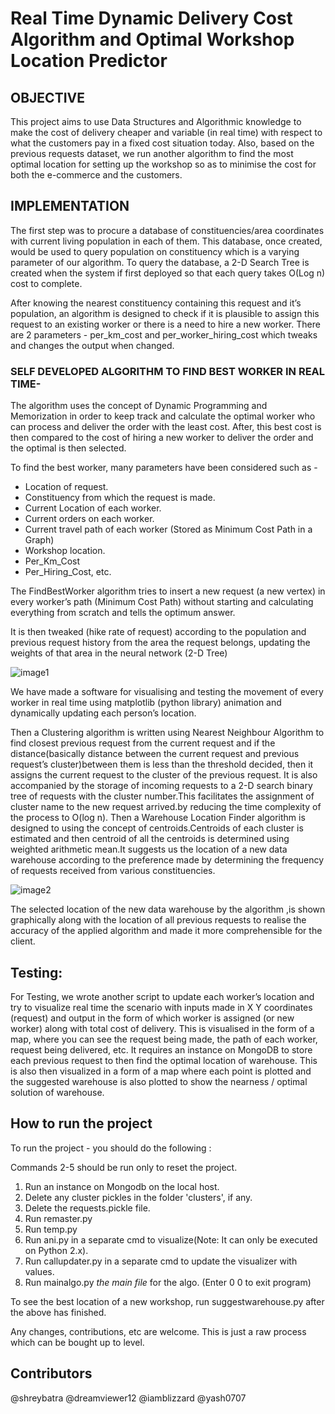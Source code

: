 # Real Time Dynamic Delivery Cost Algorithm and Optimal Workshop Location Predictor



## OBJECTIVE

This project aims to use Data Structures and Algorithmic knowledge to make the cost of delivery cheaper and variable (in real time) with respect to what the customers pay in a fixed cost situation today. Also, based on the previous requests dataset, we run another algorithm to find the most optimal location for setting up the workshop so as to minimise the cost for both the e-commerce and the customers.

## IMPLEMENTATION

The first step was to procure a database of constituencies/area coordinates with current living population in each of them. This database, once created, would be used to query population on constituency which is a varying parameter of our algorithm. To query the database, a 2-D Search Tree is created when the system if first deployed so that each query takes O(Log n) cost to complete.

After knowing the nearest constituency containing this request and it’s population, an algorithm is designed to check if it is plausible to assign this request to an existing worker or there is a need to hire a new worker. There are 2 parameters - per_km_cost and per_worker_hiring_cost which tweaks and changes the output when changed. 

### SELF DEVELOPED ALGORITHM TO FIND BEST WORKER IN REAL TIME- 

The algorithm uses the concept of Dynamic Programming and Memorization in order to keep track and calculate the optimal worker who can process and deliver the order with the least cost. After, this best cost is then compared to the cost of hiring a new worker to deliver the order and the optimal is then selected.

To find the best worker, many parameters have been considered such as - 
* Location of request.
* Constituency from which the request is made.
* Current Location of each worker.
* Current orders on each worker.
* Current travel path of each worker (Stored as Minimum Cost Path in a Graph)
* Workshop location.
* Per_Km_Cost
* Per_Hiring_Cost, etc.

The FindBestWorker algorithm tries to insert a new request (a new vertex) in every worker’s path (Minimum Cost Path) without starting and calculating everything from scratch and tells the optimum answer.

It is then tweaked (hike rate of request) according to the population and previous request history from the area the request belongs, updating the weights of that area in the neural network (2-D Tree)

![image1](image1.png)


We have made a software for visualising and testing the movement of every worker in real time using matplotlib (python library) animation and dynamically updating each person’s location.

Then a Clustering algorithm  is written using Nearest Neighbour Algorithm to find closest previous request from the current request and if the distance(basically distance between the current request and previous request’s cluster)between them is less than the threshold decided, then it assigns the current request to the cluster of the previous request.
It is also accompanied by the storage of incoming requests to a 2-D search binary tree of requests with the cluster number.This facilitates the assignment of cluster name to the new request arrived.by reducing the time complexity of the process to O(log n).
Then a Warehouse Location Finder algorithm is designed to using the concept of centroids.Centroids of each cluster is estimated and then centroid of all the centroids is determined using weighted arithmetic mean.It suggests us the location of a new data warehouse according to the preference made by determining the frequency of requests received from various constituencies.

![image2](image2.png)

The selected location of the new data warehouse by the algorithm ,is shown graphically along with the location of all previous requests to realise the accuracy of the applied algorithm and made it more comprehensible for the client.

## Testing:

For Testing, we wrote another script to update each worker’s location and try to visualize real time the scenario with inputs made in X Y coordinates (request) and output in the form of which worker is assigned (or new worker) along with total cost of delivery. This is visualised in the form of a map, where you can see the request being made, the path of each worker, request being delivered, etc. It requires an instance on MongoDB to store each previous request to then find the optimal location of warehouse. This is also then visualized in a form of a map where each point is plotted and the suggested warehouse is also plotted to show the nearness / optimal solution of warehouse.


## How to run the project

To run the project - you should do the following :

Commands 2-5 should be run only to reset the project.

1. Run an instance on Mongodb on the local host.
2. Delete any cluster pickles in the folder 'clusters', if any.
3. Delete the requests.pickle file.
4. Run remaster.py
5. Run temp.py
6. Run ani.py in a separate cmd to visualize(Note: It can only be executed on Python 2.x).
7. Run callupdater.py in a separate cmd to update the visualizer with values.
8. Run mainalgo.py _the main file_ for the algo. (Enter 0 0 to exit program)

To see the best location of a new workshop, run suggestwarehouse.py after the above has finished.

Any changes, contributions, etc are welcome. This is just a raw process which can be bought up to level.


## Contributors

@shreybatra
@dreamviewer12
@iamblizzard
@yash0707
